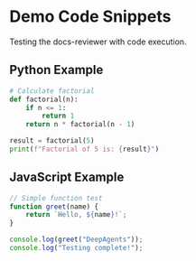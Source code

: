 # Demo Code Snippets

Testing the docs-reviewer with code execution.

## Python Example

```python
# Calculate factorial
def factorial(n):
    if n <= 1:
        return 1
    return n * factorial(n - 1)

result = factorial(5)
print(f"Factorial of 5 is: {result}")
```

## JavaScript Example

```javascript
// Simple function test
function greet(name) {
    return `Hello, ${name}!`;
}

console.log(greet("DeepAgents"));
console.log("Testing complete!");
```
